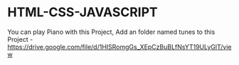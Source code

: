 # HTML-CSS-JAVASCRIPT
You can play Piano with this Project,
Add an folder named tunes to this Project - https://drive.google.com/file/d/1HISRomgGs_XEpCzBuBLfNsYT19ULyGlT/view
